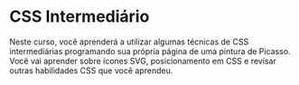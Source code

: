 # CSS Intermediário

Neste curso, você aprenderá a utilizar algumas técnicas de CSS intermediárias programando sua própria página de uma pintura de Picasso. Você vai aprender sobre ícones SVG, posicionamento em CSS e revisar outras habilidades CSS que você aprendeu.

